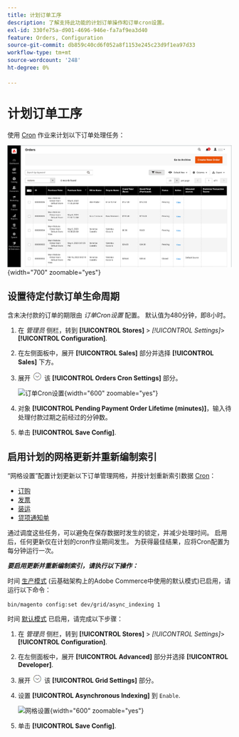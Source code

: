 ```yaml
---
title: 计划订单工序
description: 了解支持此功能的计划订单操作和订单cron设置。
exl-id: 330fe75a-d901-4696-946e-fa7af9ea3d40
feature: Orders, Configuration
source-git-commit: db859c40cd6f052a8f1153e245c23d9f1ea97d33
workflow-type: tm+mt
source-wordcount: '248'
ht-degree: 0%

---
```


# 计划订单工序

使用 [Cron](../systems/cron.md) 作业来计划以下订单处理任务：

![订单网格](./assets/orders-grid.png){width="700" zoomable="yes"}

## 设置待定付款订单生命周期

含未决付款的订单的期限由 _订单Cron设置_ 配置。 默认值为480分钟，即8小时。

1. 在 _管理员_ 侧栏，转到 **[!UICONTROL Stores]** > _[!UICONTROL Settings]_>**[!UICONTROL Configuration]**.

1. 在左侧面板中，展开 **[!UICONTROL Sales]** 部分并选择 **[!UICONTROL Sales]** 下方。

1. 展开 ![扩展选择器](../assets/icon-display-expand.png) 该 **[!UICONTROL Orders Cron Settings]** 部分。

   ![订单Cron设置](../configuration-reference/sales/assets/sales-orders-cron-settings.png){width="600" zoomable="yes"}

1. 对象 **[!UICONTROL Pending Payment Order Lifetime (minutes)]**，输入待处理付款过期之前经过的分钟数。

1. 单击 **[!UICONTROL Save Config]**.

## 启用计划的网格更新并重新编制索引

“网格设置”配置计划更新以下订单管理网格，并按计划重新索引数据 [Cron](../systems/cron.md)：

- [订购](orders.md#orders-workspace)
- [发票](invoices.md)
- [装运](shipments.md)
- [贷项通知单](credit-memos.md)

通过调度这些任务，可以避免在保存数据时发生的锁定，并减少处理时间。 启用后，任何更新仅在计划的cron作业期间发生。 为获得最佳结果，应将Cron配置为每分钟运行一次。

**_要启用更新并重新编制索引，请执行以下操作：_**

时间 [生产模式](https://experienceleague.adobe.com/docs/commerce-operations/configuration-guide/setup/application-modes.html#production-mode) (云基础架构上的Adobe Commerce中使用的默认模式)已启用，请运行以下命令：

``bin/magento config:set dev/grid/async_indexing 1``

时间 [默认模式](https://experienceleague.adobe.com/docs/commerce-operations/configuration-guide/setup/application-modes.html#default-mode) 已启用，请完成以下步骤：

1. 在 _管理员_ 侧栏，转到 **[!UICONTROL Stores]** > _[!UICONTROL Settings]_>**[!UICONTROL Configuration]**.

1. 在左侧面板中，展开 **[!UICONTROL Advanced]** 部分并选择 **[!UICONTROL Developer]**.

1. 展开 ![扩展选择器](../assets/icon-display-expand.png) 该 **[!UICONTROL Grid Settings]** 部分。

1. 设置 **[!UICONTROL Asynchronous Indexing]** 到 `Enable`.

   ![网格设置](../configuration-reference/advanced/assets/developer-grid-settings.png){width="600" zoomable="yes"}

1. 单击 **[!UICONTROL Save Config]**.
